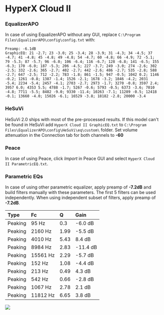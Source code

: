 # HyperX Cloud II

### EqualizerAPO
In case of using EqualizerAPO without any GUI, replace `C:\Program Files\EqualizerAPO\config\config.txt`
with:
```
Preamp: -6.1dB
GraphicEQ: 21 -2.7; 23 -3.0; 25 -3.4; 28 -3.9; 31 -4.3; 34 -4.5; 37 -4.7; 41 -4.8; 45 -4.8; 49 -4.8; 54 -4.7; 60 -4.8; 66 -4.9; 72 -5.1; 79 -5.3; 87 -5.7; 96 -6.0; 106 -6.4; 116 -6.7; 128 -6.8; 141 -6.5; 155 -6.3; 170 -6.0; 187 -5.3; 206 -4.5; 227 -3.7; 249 -3.0; 274 -2.6; 302 -2.5; 332 -2.6; 365 -2.7; 402 -2.7; 442 -2.6; 486 -2.7; 535 -2.8; 588 -2.7; 647 -2.5; 712 -2.2; 783 -1.8; 861 -1.5; 947 -0.5; 1042 0.2; 1146 -0.2; 1261 -0.8; 1387 -1.4; 1526 -2.1; 1678 -3.2; 1846 -4.2; 2031 -5.4; 2234 -5.4; 2457 -4.1; 2703 -2.7; 2973 -1.7; 3270 -0.8; 3597 2.4; 3957 6.0; 4353 5.5; 4788 -1.7; 5267 -0.6; 5793 -0.5; 6373 -3.6; 7010 -4.8; 7711 -5.5; 8482 -9.0; 9330 -11.4; 10263 -7.1; 11289 -0.5; 12418 -0.1; 13660 -4.0; 15026 -6.1; 16529 -3.8; 18182 -2.8; 20000 -3.4
```

### HeSuVi
HeSuVi 2.0 ships with most of the pre-processed results. If this model can't be found in HeSuVi add
`HyperX Cloud II GraphicEQ.txt` to `C:\Program Files\EqualizerAPO\config\HeSuVi\eq\custom\` folder.
Set volume attenuation in the Connection tab for both channels to **-60**

### Peace
In case of using Peace, click *Import* in Peace GUI and select `HyperX Cloud II ParametricEQ.txt`.

### Parametric EQs
In case of using other parametric equalizer, apply preamp of **-7.2dB** and build filters manually
with these parameters. The first 5 filters can be used independently.
When using independent subset of filters, apply preamp of **-7.2dB**.

| Type    | Fc       |    Q | Gain     |
|:--------|:---------|:-----|:---------|
| Peaking | 95 Hz    | 0.3  | -6.0 dB  |
| Peaking | 2160 Hz  | 1.99 | -5.5 dB  |
| Peaking | 4010 Hz  | 5.43 | 8.4 dB   |
| Peaking | 8984 Hz  | 2.83 | -11.4 dB |
| Peaking | 15561 Hz | 2.29 | -5.7 dB  |
| Peaking | 152 Hz   | 1.08 | -4.4 dB  |
| Peaking | 213 Hz   | 0.49 | 4.3 dB   |
| Peaking | 542 Hz   | 0.66 | -2.8 dB  |
| Peaking | 1067 Hz  | 2.78 | 2.1 dB   |
| Peaking | 11812 Hz | 6.65 | 3.8 dB   |

![](https://raw.githubusercontent.com/jaakkopasanen/AutoEq/master/results/rtings/rtings/HyperX%20Cloud%20II/HyperX%20Cloud%20II.png)